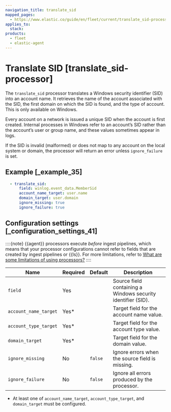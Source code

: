 ```yaml
---
navigation_title: translate_sid
mapped_pages:
  - https://www.elastic.co/guide/en/fleet/current/translate_sid-processor.html
applies_to:
  stack:
products:
  - fleet
  - elastic-agent
---
```


# Translate SID [translate_sid-processor]


The `translate_sid` processor translates a Windows security identifier (SID) into an account name. It retrieves the name of the account associated with the SID, the first domain on which the SID is found, and the type of account. This is only available on Windows.

Every account on a network is issued a unique SID when the account is first created. Internal processes in Windows refer to an account’s SID rather than the account’s user or group name, and these values sometimes appear in logs.

If the SID is invalid (malformed) or does not map to any account on the local system or domain, the processor will return an error unless `ignore_failure` is set.


## Example [_example_35]

```yaml
  - translate_sid:
      field: winlog.event_data.MemberSid
      account_name_target: user.name
      domain_target: user.domain
      ignore_missing: true
      ignore_failure: true
```


## Configuration settings [_configuration_settings_41]

::::{note}
{{agent}} processors execute *before* ingest pipelines, which means that your processor configurations cannot refer to fields that are created by ingest pipelines or {{ls}}. For more limitations, refer to [What are some limitations of using processors?](/reference/fleet/agent-processors.md#limitations)
::::


| Name | Required | Default | Description |
| --- | --- | --- | --- |
| `field` | Yes |  | Source field containing a Windows security identifier (SID). |
| `account_name_target` | Yes* |  | Target field for the account name value. |
| `account_type_target` | Yes* |  | Target field for the account type value. |
| `domain_target` | Yes* |  | Target field for the domain value. |
| `ignore_missing` | No | `false` | Ignore errors when the source field is missing. |
| `ignore_failure` | No | `false` | Ignore all errors produced by the processor. |

* At least one of `account_name_target`, `account_type_target`, and `domain_target` must be configured.

